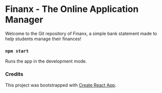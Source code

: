 ﻿# Finanx - The Online Application Manager

Welcome to the Git repository of Finanx, a simple bank statement made to help students manage their finances!

### `npm start`

Runs the app in the development mode.<br>

### Credits

This project was bootstrapped with [Create React App](https://github.com/facebook/create-react-app).
